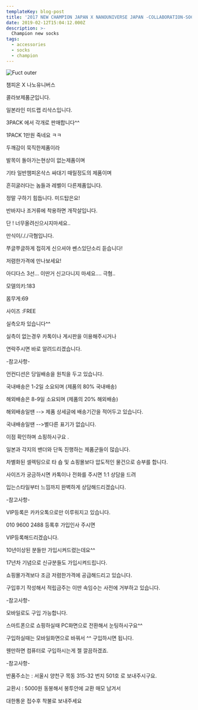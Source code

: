 ```yaml
---
templateKey: blog-post
title: '2017 NEW CHAMPION JAPAN X NANOUNIVERSE JAPAN -COLLABORATION-SOCKS 1PACK [International]'
date: 2019-02-12T15:04:12.000Z
description: >-
  Champion new socks
tags:
  - accessories
  - socks
  - champion
---
```


![Fuct outer](/img/accessories/20190212-champion/CHAMPION-SOCKS.jpg)

챔피온 X 나노유니버스



콜라보제품군입니다.



일본라인 미드랩 리삭스입니다.



3PACK 에서  각개로 판매합니다^^



1PACK 1만원 죽네요 ㅋㅋ



두깨감이 묵직한제품이라



발목이 돌아가는현상이 없는제품이며



기타 일반챔피온삭스 싸대기 때릴정도의 제품이며



흔히굴러다는 놈들과 레벨이 다른제품입니다.





정말 구하기 힘듭니다. 미드탑은요!



반바지나 조거류에 착용하면  개작살입니다.



단 ! 너무올려신으시지마세요..



만식이/././극혐입니다.



쭈글쭈글하게 접히게 신으셔야 쎈스있단소리 듣습니다!



저렴한가격에 만나보세요!



아디다스 3선... 이딴거 신고다니지 마세요.... 극혐..

















모델의키:183



몸무게:69



사이즈 :FREE










실측오차 있습니다^^




실측이 없는경우 카톡이나 게시판을 이용해주시거나



연락주시면 바로 알려드리겠습니다.







-참고사항-



언컨디션은 당일배송을 원칙을 두고 있습니다.



국내배송은 1-2일 소요되며 (제품의 80% 국내배송)



해외배송은 8-9일 소요되며 (제품의 20% 해외배송)



해외배송일땐 --> 제품 상세글에 배송기간을 적어두고 있습니다.



국내배송일땐 -->별다른 표기가 없습니다.



이점 확인하며 쇼핑하시구요 .



일본과 각지의 밴더와 단독 진행하는 제품군들이 많습니다.



차별화된 셀렉팅으로 타 숍 및 쇼핑몰보다 압도적인 물건으로 승부를 합니다.



사이즈가 궁금하시면 카톡이나 전화를 주시면 1:1 상담을 드려



입는스타일부터 느낌까지 완벽하게 상담해드리겠습니다.















-참고사항-





VIP등록은 카카오톡으로만 이루워지고 있습니다.



010 9600 2488 등록후 가입인사 주시면



VIP등록해드리겠습니다.



10년이상된 분들만 가입시켜드렸는데요^^



17년차 기념으로 신규분들도 가입시켜드립니다.



쇼핑몰가격보다 조금 저렴한가격에 공급해드리고 있습니다.



구입후기 작성해서 적립금주는 이딴 속임수는 사전에 거부하고 있습니다.









-참고사항-



모바일로도 구입 가능합니다.



스마트폰으로 쇼핑하실때  PC화면으로 전환해서 눈팅하시구요^^



구입하실때는 모바일화면으로 바꿔서 ^^ 구입하시면 됩니다.



웬만하면 컴퓨터로 구입하시는게 젤 깔끔하겠죠.









-참고사항-





반품주소는 : 서울시 양천구 목동 315-32 번지 501호 로 보내주시구요.



교환시 : 5000원 동봉해서 봉투안에 교환 매모 남겨서



대한통운 접수후 착불로 보내주세요
